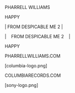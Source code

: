 <!-- FRONT -->

PHARRELL WILLIAMS

HAPPY

| FROM DESPICABLE ME 2 |

<!-- BACK -->

| &nbsp;&nbsp; FROM DESPICABLE ME 2 &nbsp;&nbsp; |

HAPPY





PHARRELLWILLIAMS.COM

[columbia-logo.png]

COLUMBIARECORDS.COM

[sony-logo.png]
